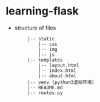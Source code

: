 # learning-flask
- structure of files
```learning-flask
        |-- static
            |-- css
            |-- img
            |-- js
        |-- templates
            |-- layout.html
            |-- index.html
            |-- about.html
        |-- venv (python3虚拟环境)
        |-- README.md
        |-- routes.py
```